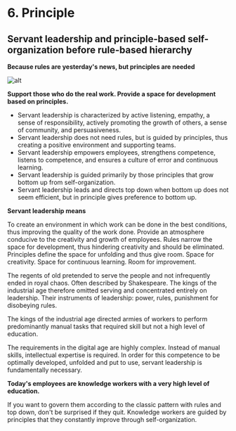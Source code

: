 # 6. Principle

## Servant leadership and principle-based self-organization before rule-based hierarchy

**Because rules are yesterday's news, but principles are needed**

![alt](../images/principle-6-1800x1350-1-1024x768.webp)

**Support those who do the real work. Provide a space for development based on principles.**

- Servant leadership is characterized by active listening, empathy, a sense of responsibility, actively promoting the growth of others, a sense of community, and persuasiveness.
- Servant leadership does not need rules, but is guided by principles, thus creating a positive environment and supporting teams.
- Servant leadership empowers employees, strengthens competence, listens to competence, and ensures a culture of error and continuous learning.
- Servant leadership is guided primarily by those principles that grow bottom up from self-organization.
- Servant leadership leads and directs top down when bottom up does not seem efficient, but in principle gives preference to bottom up.

**Servant leadership means**

To create an environment in which work can be done in the best conditions, thus improving the quality of the work done. Provide an atmosphere conducive to the creativity and growth of employees. Rules narrow the space for development, thus hindering creativity and should be eliminated. Principles define the space for unfolding and thus give room. Space for creativity. Space for continuous learning. Room for improvement.

The regents of old pretended to serve the people and not infrequently ended in royal chaos. Often described by Shakespeare. The kings of the industrial age therefore omitted serving and concentrated entirely on leadership. Their instruments of leadership: power, rules, punishment for disobeying rules.

The kings of the industrial age directed armies of workers to perform predominantly manual tasks that required skill but not a high level of education.

The requirements in the digital age are highly complex. Instead of manual skills, intellectual expertise is required. In order for this competence to be optimally developed, unfolded and put to use, servant leadership is fundamentally necessary.

**Today's employees are knowledge workers with a very high level of education.**

If you want to govern them according to the classic pattern with rules and top down, don't be surprised if they quit. Knowledge workers are guided by principles that they constantly improve through self-organization.
